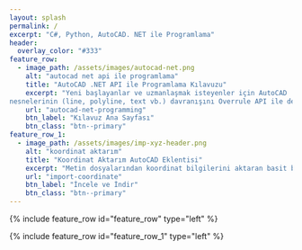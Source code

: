 ```yaml
---
layout: splash
permalink: /
excerpt: "C#, Python, AutoCAD. NET ile Programlama"
header:
  overlay_color: "#333"
feature_row:
  - image_path: /assets/images/autocad-net.png
    alt: "autocad net api ile programlama"
    title: "AutoCAD .NET API ile Programlama Kılavuzu"
    excerpt: "Yeni başlayanlar ve uzmanlaşmak isteyenler için AutoCAD .NET uygulama arayüzünün C# programlama dili ile kullanımına dair kılavuzdur. AutoCAD .NET API, en basit tanımıyla, ObjectARX C++ sınıﬂarının büyük bir çoğunluğunun .NET platformuna aktarılmış/açılmış halidir. ObjectARX’te olduğu gibi özel nesne tasarımını içermese de, yerleşik AutoCAD
nesnelerinin (line, polyline, text vb.) davranışını Overrule API ile değiştirmek mümkündür."
    url: "autocad-net-programming"
    btn_label: "Kılavuz Ana Sayfası"
    btn_class: "btn--primary"
feature_row_1:
  - image_path: /assets/images/imp-xyz-header.png
    alt: "koordinat aktarım"
    title: "Koordinat Aktarım AutoCAD Eklentisi"
    excerpt: "Metin dosyalarından koordinat bilgilerini aktaran basit bir AutoCAD uygulamasıdır. Desteklediği AutoCAD sürümleri: 2013-2022. Dosyadan koordinat bilgisi aktarma ve çizdirme, nokta, daire ve blok çizim nesnelerinden koordinat listesi oluşturma ve dışarı aktarma, koordinat bilgilerinden tablo oluşturma."
    url: "import-coordinate"
    btn_label: "İncele ve İndir"
    btn_class: "btn--primary"
---
```


{% include feature_row id="feature_row" type="left" %}

{% include feature_row id="feature_row_1" type="left" %}